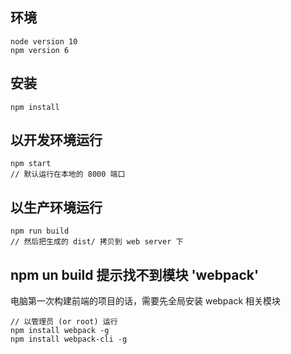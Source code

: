## 环境
```
node version 10
npm version 6
```

## 安装

``` 
npm install
```

## 以开发环境运行

```
npm start
// 默认运行在本地的 8000 端口
```

## 以生产环境运行

```
npm run build
// 然后把生成的 dist/ 拷贝到 web server 下
```

## npm un build 提示找不到模块 'webpack'
电脑第一次构建前端的项目的话，需要先全局安装 webpack 相关模块
```
// 以管理员 (or root) 运行
npm install webpack -g
npm install webpack-cli -g
```
